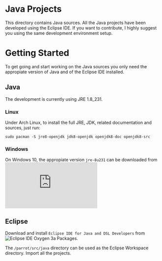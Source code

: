 # Java Projects
This directory contains Java sources. All the Java projects have been developed
using the Eclipse IDE. If you want to contribute, I highly suggest you using the
same development environment setup.

# Getting Started
To get going and start working on the Java sources you only need the appropiate
version of Java and of the Eclipse IDE installed.

## Java
The development is currently using JRE 1.8_231.

### Linux
Under Arch Linux, to install the full JRE, JDK, related documentation and
sources, just run:
```
sudo pacman -S jre8-openjdk jdk8-openjdk openjdk8-doc openjdk8-src
```

### Windows
On Windows 10, the appropiate version `jre-8u231` can be downloaded from
![Java SE Runtime Environment 8 Downloads](https://www.oracle.com/technetwork/java/javase/downloads/jre8-downloads-2133155.html)

## Eclipse
Download and install `Eclipse IDE for Java and DSL Developers` from
![Eclipse IDE Oxygen 3a Packages](https://www.eclipse.org/downloads/packages/release/oxygen/3a).

The `/parrot/src/java` directory can be used as the Eclipse Workspace directory.
Import all the projects.

